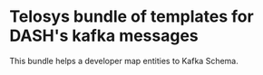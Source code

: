 # Telosys bundle of templates for DASH's kafka messages

This bundle helps a developer map entities to Kafka Schema.